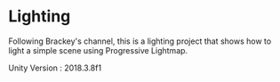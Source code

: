 # Lighting
 
Following Brackey's channel, this is a lighting project that shows how to light a simple scene using Progressive Lightmap.

Unity Version : 2018.3.8f1
